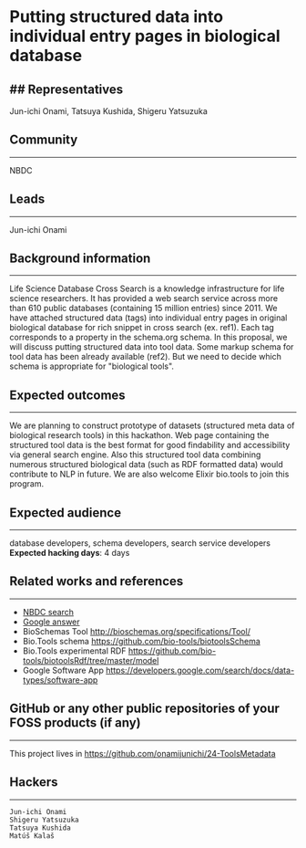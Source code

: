 # Putting structured data into individual entry pages in biological database


## Representatives
---
Jun-ichi Onami, Tatsuya Kushida, Shigeru Yatsuzuka


## Community
---

NBDC

## Leads
---
Jun-ichi Onami 

## Background information
---
Life Science Database Cross Search is a knowledge infrastructure for life science researchers. It has provided a web search service across more than 610 public databases (containing 15 million entries) since 2011. We have attached structured data (tags) into individual entry pages in original biological database for rich snippet in cross search (ex. ref1). Each tag corresponds to a property in the schema.org schema. In this proposal, we will discuss putting structured data into tool data. Some markup schema for tool data has been already available (ref2). But we need to decide which schema is appropriate for "biological tools".

## Expected outcomes
---

We are planning to construct prototype of datasets (structured meta data of biological research tools) in this hackathon. Web page containing the structured tool data is the best format for good findability and accessibility via general search engine. Also this structured tool data combining numerous structured biological data (such as RDF formatted data) would contribute to NLP in future. We are also welcome Elixir bio.tools to join this program.

## Expected audience
---

database developers, schema developers, search service developers
**Expected hacking days**: 4 days

## Related works and references
---
 * [NBDC search](https://biosciencedbc.jp/dbsearch/result.php?lang=ja&page=1&target_node=dobiscuit&target_node_type=database&phrase=Adria)
 * [Google answer](https://support.google.com/webmasters/answer/3110870?hl=en)
 * BioSchemas Tool http://bioschemas.org/specifications/Tool/
 * Bio.Tools schema https://github.com/bio-tools/biotoolsSchema
 * Bio.Tools experimental RDF https://github.com/bio-tools/biotoolsRdf/tree/master/model
 * Google Software App https://developers.google.com/search/docs/data-types/software-app

## GitHub or any other public repositories of your FOSS products (if any)
---
This project lives in https://github.com/onamijunichi/24-ToolsMetadata


## Hackers
---
    Jun-ichi Onami
    Shigeru Yatsuzuka
    Tatsuya Kushida
    Matúš Kalaš

